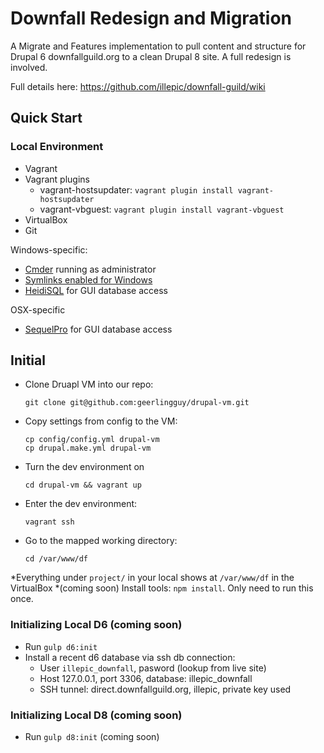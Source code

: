 # Downfall Redesign and Migration

A Migrate and Features implementation to pull content and structure for Drupal 6 downfallguild.org to a clean Drupal 8 site. A full redesign is involved.

Full details here: https://github.com/illepic/downfall-guild/wiki

## Quick Start

### Local Environment

* Vagrant
* Vagrant plugins
  * vagrant-hostsupdater: `vagrant plugin install vagrant-hostsupdater`
  * vagrant-vbguest: `vagrant plugin install vagrant-vbguest`
* VirtualBox
* Git

Windows-specific:
* [Cmder](http://cmder.net/) running as administrator
* [Symlinks enabled for Windows](http://cmder.net/)
* [HeidiSQL](http://www.heidisql.com/) for GUI database access

OSX-specific
* [SequelPro](http://www.sequelpro.com/) for GUI database access

## Initial

* Clone Druapl VM into our repo:

      git clone git@github.com:geerlingguy/drupal-vm.git
    
* Copy settings from config to the VM:

      cp config/config.yml drupal-vm
      cp drupal.make.yml drupal-vm
    
* Turn the dev environment on
    
      cd drupal-vm && vagrant up
    
* Enter the dev environment:

      vagrant ssh
    
* Go to the mapped working directory:

      cd /var/www/df
    
*Everything under `project/` in your local shows at `/var/www/df` in the VirtualBox
*(coming soon) Install tools: `npm install`. Only need to run this once.

### Initializing Local D6 (coming soon)
  
* Run `gulp d6:init`
* Install a recent d6 database via ssh db connection:
  * User `illepic_downfall`, pasword (lookup from live site)
  * Host 127.0.0.1, port 3306, database: illepic_downfall
  * SSH tunnel: direct.downfallguild.org, illepic, private key used

### Initializing Local D8 (coming soon)

* Run `gulp d8:init` (coming soon)